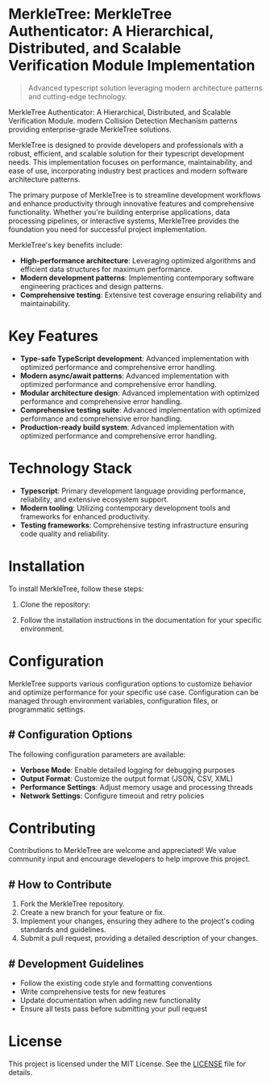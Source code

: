 <!-- fallback_MerkleTree_20251002183612_31036 -->

# MerkleTree: MerkleTree Authenticator: A Hierarchical, Distributed, and Scalable Verification Module Implementation
> Advanced typescript solution leveraging modern architecture patterns and cutting-edge technology.

MerkleTree Authenticator: A Hierarchical, Distributed, and Scalable Verification Module. modern Collision Detection Mechanism patterns providing enterprise-grade MerkleTree solutions.

MerkleTree is designed to provide developers and professionals with a robust, efficient, and scalable solution for their typescript development needs. This implementation focuses on performance, maintainability, and ease of use, incorporating industry best practices and modern software architecture patterns.

The primary purpose of MerkleTree is to streamline development workflows and enhance productivity through innovative features and comprehensive functionality. Whether you're building enterprise applications, data processing pipelines, or interactive systems, MerkleTree provides the foundation you need for successful project implementation.

MerkleTree's key benefits include:

* **High-performance architecture**: Leveraging optimized algorithms and efficient data structures for maximum performance.
* **Modern development patterns**: Implementing contemporary software engineering practices and design patterns.
* **Comprehensive testing**: Extensive test coverage ensuring reliability and maintainability.

# Key Features

* **Type-safe TypeScript development**: Advanced implementation with optimized performance and comprehensive error handling.
* **Modern async/await patterns**: Advanced implementation with optimized performance and comprehensive error handling.
* **Modular architecture design**: Advanced implementation with optimized performance and comprehensive error handling.
* **Comprehensive testing suite**: Advanced implementation with optimized performance and comprehensive error handling.
* **Production-ready build system**: Advanced implementation with optimized performance and comprehensive error handling.

# Technology Stack

* **Typescript**: Primary development language providing performance, reliability, and extensive ecosystem support.
* **Modern tooling**: Utilizing contemporary development tools and frameworks for enhanced productivity.
* **Testing frameworks**: Comprehensive testing infrastructure ensuring code quality and reliability.

# Installation

To install MerkleTree, follow these steps:

1. Clone the repository:


2. Follow the installation instructions in the documentation for your specific environment.

# Configuration

MerkleTree supports various configuration options to customize behavior and optimize performance for your specific use case. Configuration can be managed through environment variables, configuration files, or programmatic settings.

## # Configuration Options

The following configuration parameters are available:

* **Verbose Mode**: Enable detailed logging for debugging purposes
* **Output Format**: Customize the output format (JSON, CSV, XML)
* **Performance Settings**: Adjust memory usage and processing threads
* **Network Settings**: Configure timeout and retry policies

# Contributing

Contributions to MerkleTree are welcome and appreciated! We value community input and encourage developers to help improve this project.

## # How to Contribute

1. Fork the MerkleTree repository.
2. Create a new branch for your feature or fix.
3. Implement your changes, ensuring they adhere to the project's coding standards and guidelines.
4. Submit a pull request, providing a detailed description of your changes.

## # Development Guidelines

* Follow the existing code style and formatting conventions
* Write comprehensive tests for new features
* Update documentation when adding new functionality
* Ensure all tests pass before submitting your pull request

# License

This project is licensed under the MIT License. See the [LICENSE](https://github.com/mpermar082/MerkleTree/blob/main/LICENSE) file for details.
